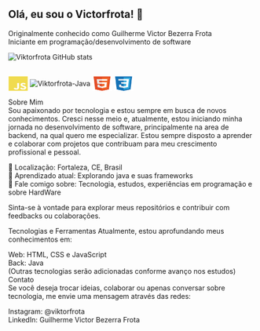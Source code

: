 ## Olá, eu sou o Victorfrota! 👋

Originalmente conhecido como Guilherme Victor Bezerra Frota</br>
Iniciante em programação/desenvolvimento de software

![Viktorfrota GitHub stats](https://github-readme-stats.vercel.app/api?username=Viktorfrota&show_icons=true&theme=dark)

<div style="display: inline_block"><br>
  <img align="center" alt="Viktorfrota-Js" height="30" width="40" src="https://raw.githubusercontent.com/devicons/devicon/master/icons/javascript/javascript-plain.svg">
  <img align="center" alt="Viktorfrota-Java" height="30" width="40" src="https://cdn.jsdelivr.net/gh/devicons/devicon@latest/icons/java/java-original.svg">
  <img align="center" alt="Viktorfrota-HTML" height="30" width="40" src="https://raw.githubusercontent.com/devicons/devicon/master/icons/html5/html5-original.svg">
  <img align="center" alt="Viktorfrota-CSS" height="30" width="40" src="https://raw.githubusercontent.com/devicons/devicon/master/icons/css3/css3-original.svg">
</div>

Sobre Mim</br>
Sou apaixonado por tecnologia e estou sempre em busca de novos conhecimentos. Cresci nesse meio e, atualmente, estou iniciando minha jornada no desenvolvimento de software, principalmente na area de backend, na qual quero me especializar. Estou sempre disposto a aprender e colaborar com projetos que contribuam para meu crescimento profissional e pessoal.

📍 Localização: Fortaleza, CE, Brasil</br>
🌱 Aprendizado atual: Explorando java e suas frameworks</br>
💬 Fale comigo sobre: Tecnologia, estudos, experiências em programação e sobre HardWare</br>

Sinta-se à vontade para explorar meus repositórios e contribuir com feedbacks ou colaborações.</br>

Tecnologias e Ferramentas
Atualmente, estou aprofundando meus conhecimentos em:</br>

Web: HTML, CSS e JavaScript</br>
Back: Java</br>
(Outras tecnologias serão adicionadas conforme avanço nos estudos)</br>
Contato</br>
Se você deseja trocar ideias, colaborar ou apenas conversar sobre tecnologia, me envie uma mensagem através das redes:</br>

Instagram: @viktorfrota</br>
LinkedIn: Guilherme Victor Bezerra Frota
